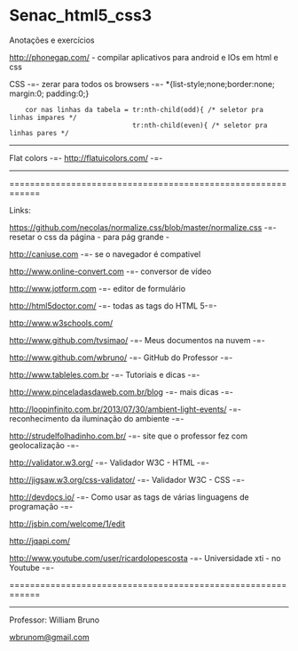 Senac_html5_css3
================

Anotações e exercícios

http://phonegap.com/ - compilar aplicativos para android e IOs em html e css


CSS -=- zerar para todos os browsers -=- *{list-style;none;border:none; margin:0; padding:0;}
        
        cor nas linhas da tabela = tr:nth-child(odd){ /* seletor pra linhas impares */
                                   tr:nth-child(even){ /* seletor pra linhas pares */





_________
Flat colors -=- http://flatuicolors.com/ -=-
__________
============================================================

Links:

https://github.com/necolas/normalize.css/blob/master/normalize.css -=- resetar o css da página - para pág grande -

http://caniuse.com -=- se o navegador é compativel

http://www.online-convert.com -=- conversor de vídeo

http://www.jotform.com -=- editor de formulário

http://html5doctor.com/ -=- todas as tags do HTML 5-=-

http://www.w3schools.com/

http://www.github.com/tvsimao/ -=- Meus documentos na nuvem -=-

http://www.github.com/wbruno/ -=- GitHub do Professor -=-

http://www.tableles.com.br  -=- Tutoriais e dicas -=- 

http://www.pinceladasdaweb.com.br/blog   -=- mais dicas -=-

http://loopinfinito.com.br/2013/07/30/ambient-light-events/  -=- reconhecimento da iluminação do ambiente -=-

http://strudelfolhadinho.com.br/  -=- site que o professor fez com geolocalização -=-

http://validator.w3.org/  -=- Validador W3C - HTML -=-

http://jigsaw.w3.org/css-validator/  -=- Validador W3C - CSS -=-


http://devdocs.io/ -=- Como usar as tags de várias linguagens de programação -=-

http://jsbin.com/welcome/1/edit

http://jqapi.com/

http://www.youtube.com/user/ricardolopescosta  -=- Universidade xti - no Youtube -=-

============================================================
________

Professor:
William Bruno

wbrunom@gmail.com




